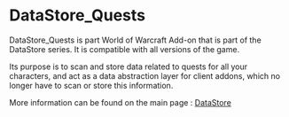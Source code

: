 # DataStore_Quests

DataStore_Quests is part World of Warcraft Add-on that is part of the DataStore series.
It is compatible with all versions of the game.

Its purpose is to scan and store data related to quests for all your characters, and act as a data abstraction layer for client addons, which no longer have to scan or store this information.

More information can be found on the main page : [DataStore](https://github.com/Thaoky/DataStore)
